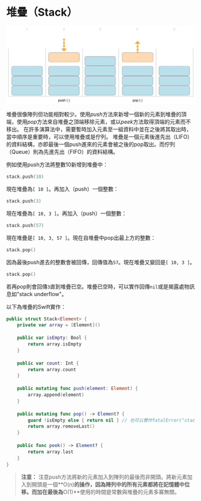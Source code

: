 # 堆疊（Stack）

![](/gitBook/pics/stackPushPop_2x.png)

堆疊很像陣列但功能相對較少。使用*push*方法來新增一個新的元素到堆疊的頂端，使用*pop*方法來自堆疊之頂端移除元素，或以*peek*方法取得頂端的元素而不移出。
在許多演算法中，需要暫時加入元素至一組資料中並在之後將其取出時，當中順序是重要時，可以使用堆疊或是佇列。
堆疊是一個元素後進先出（LIFO）的資料結構，亦即最後一個push進來的元素會被之後的pop取出。而佇列（Queue）則為先進先出（FIFO）的資料結構。

例如使用push方法將整數10新增到堆疊中：


```swift
stack.push(10)
```

現在堆疊為`[ 10 ]`。再加入（push）一個整數：

```swift
stack.push(3)
```

現在堆疊為`[ 10, 3 ]`。再加入（push）一個整數：

```swift
stack.push(57)
```

現在堆疊是`[ 10, 3, 57 ]`。現在自堆疊中pop出最上方的整數：

```swift
stack.pop()
```

因為最後push進去的整數會被回傳，回傳值為`57`。現在堆疊又變回是`[ 10, 3 ]`。

```swift
stack.pop()
```

若再pop則會回傳`3`直到堆疊已空。堆疊已空時，可以實作回傳`nil`或是揭露處物訊息如"stack underflow"。

以下為堆疊的Swift實作：

```swift
public struct Stack<Element> {
	private var array = [Element]()

	public var isEmpty: Bool {
		return array.isEmpty
	}

	public var count: Int {
		return array.count
	}

	public mutating func push(element: Element) {
		array.append(element)
	}

	public mutating func pop() -> Element? {
		guard !isEmpty else { return nil } // 也可以實作fatalError("stack underflow")
		return array.removeLast()
	}

	public func peek() -> Element? {
		return array.last
	}
}
```
> **注意：** 注意push方法將新的元素加入到陣列的最後而非開頭。將新元素加入到開頭是一個**O(n)**的操作，因為陣列中的所有元素都將在記憶體中位移。而加在最後為**O(1)**使用的時間是常數與堆疊的元素多寡無關。

